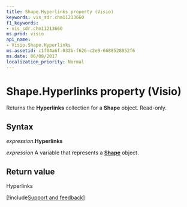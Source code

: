 ```yaml
---
title: Shape.Hyperlinks property (Visio)
keywords: vis_sdr.chm11213660
f1_keywords:
- vis_sdr.chm11213660
ms.prod: visio
api_name:
- Visio.Shape.Hyperlinks
ms.assetid: c1f04a6f-032b-f626-c2e9-6688528052f6
ms.date: 06/08/2017
localization_priority: Normal
---
```



# Shape.Hyperlinks property (Visio)

Returns the  **Hyperlinks** collection for a **Shape** object. Read-only.


## Syntax

_expression_.**Hyperlinks**

_expression_ A variable that represents a **[Shape](Visio.Shape.md)** object.


## Return value

Hyperlinks

[!include[Support and feedback](~/includes/feedback-boilerplate.md)]